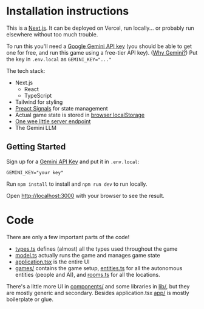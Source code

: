 # Installation instructions

This is a [Next.js](https://nextjs.org). It can be deployed on Vercel, run locally... or probably run elsewhere without too much trouble.

To run this you'll need a [Google Gemini API key](https://aistudio.google.com/app/apikey) (you should be able to get one for free, and run this game using a free-tier API key). ([Why Gemini?](#why-gemini)) Put the key in `.env.local` as `GEMINI_KEY="..."`

The tech stack:

- Next.js
  - React
  - TypeScript
- Tailwind for styling
- [Preact Signals](https://preactjs.com/guide/v10/signals/) for state management
- Actual game state is stored in [browser localStorage](./lib/persistentsignal.ts)
- [One wee little server endpoint](./app/api/llm/route.ts)
- The Gemini LLM

## Getting Started

Sign up for a [Gemini API Key](https://aistudio.google.com/app/apikey) and put it in `.env.local`:

```
GEMINI_KEY="your key"
```

Run `npm install` to install and `npm run dev` to run locally.

Open [http://localhost:3000](http://localhost:3000) with your browser to see the result.

# Code

There are only a few important parts of the code!

- [types.ts](./lib/types.ts) defines (almost) all the types used throughout the game
- [model.ts](./lib/models.ts) actually runs the game and manages game state
- [application.tsx](./app/application.tsx) is the entire UI
- [games/](./lib/games/) contains the game setup, [entities.ts](./lib/games/entities.ts) for all the autonomous entities (people and AI), and [rooms.ts](./lib/games/rooms.ts) for all the locations.

There's a little more UI in [components/](./components/) and some libraries in [lib/](./lib/), but they are mostly generic and secondary. Besides application.tsx [app/](./app/) is mostly boilerplate or glue.
